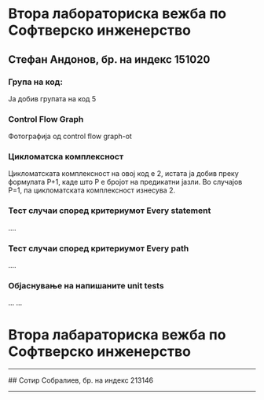 # Втора лабораториска вежба по Софтверско инженерство

## Стефан Андонов, бр. на индекс 151020

### Група на код: 

Ја добив групата на код 5

###  Control Flow Graph

Фотографија од control flow graph-ot 

### Цикломатска комплексност

Цикломатската комплексност на овој код е 2, истата ја добив преку формулата P+1, каде што P е бројот на предикатни јазли. Во случајoв P=1, па цикломатската комплексност изнесува 2.

### Тест случаи според критериумот  Every statement 

....

### Тест случаи според критериумот Every path

.... 

### Објаснување на напишаните unit tests

...
...




# Втора лабараториска вежба по Софтверско инженерство
<hr>
## Сотир Собралиев, бр. на индекс 213146
<hr>

